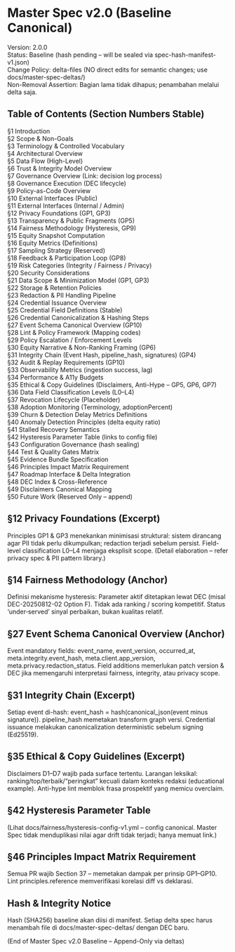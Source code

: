 # Master Spec v2.0 (Baseline Canonical)

Version: 2.0.0  
Status: Baseline (hash pending – will be sealed via spec-hash-manifest-v1.json)  
Change Policy: delta-files (NO direct edits for semantic changes; use docs/master-spec-deltas/)  
Non-Removal Assertion: Bagian lama tidak dihapus; penambahan melalui delta saja.

## Table of Contents (Section Numbers Stable)

§1 Introduction  
§2 Scope & Non-Goals  
§3 Terminology & Controlled Vocabulary  
§4 Architectural Overview  
§5 Data Flow (High-Level)  
§6 Trust & Integrity Model Overview  
§7 Governance Overview (Link: decision log process)  
§8 Governance Execution (DEC lifecycle)  
§9 Policy-as-Code Overview  
§10 External Interfaces (Public)  
§11 External Interfaces (Internal / Admin)  
§12 Privacy Foundations (GP1, GP3)  
§13 Transparency & Public Fragments (GP5)  
§14 Fairness Methodology (Hysteresis, GP9)  
§15 Equity Snapshot Computation  
§16 Equity Metrics (Definitions)  
§17 Sampling Strategy (Reserved)  
§18 Feedback & Participation Loop (GP8)  
§19 Risk Categories (Integrity / Fairness / Privacy)  
§20 Security Considerations  
§21 Data Scope & Minimization Model (GP1, GP3)  
§22 Storage & Retention Policies  
§23 Redaction & PII Handling Pipeline  
§24 Credential Issuance Overview  
§25 Credential Field Definitions (Stable)  
§26 Credential Canonicalization & Hashing Steps  
§27 Event Schema Canonical Overview (GP10)  
§28 Lint & Policy Framework (Mapping codes)  
§29 Policy Escalation / Enforcement Levels  
§30 Equity Narrative & Non-Ranking Framing (GP6)  
§31 Integrity Chain (Event Hash, pipeline_hash, signatures) (GP4)  
§32 Audit & Replay Requirements (GP10)  
§33 Observability Metrics (ingestion success, lag)  
§34 Performance & A11y Budgets  
§35 Ethical & Copy Guidelines (Disclaimers, Anti-Hype – GP5, GP6, GP7)  
§36 Data Field Classification Levels (L0–L4)  
§37 Revocation Lifecycle (Placeholder)  
§38 Adoption Monitoring (Terminology, adoptionPercent)  
§39 Churn & Detection Delay Metrics Definitions  
§40 Anomaly Detection Principles (delta equity ratio)  
§41 Stalled Recovery Semantics  
§42 Hysteresis Parameter Table (links to config file)  
§43 Configuration Governance (hash sealing)  
§44 Test & Quality Gates Matrix  
§45 Evidence Bundle Specification  
§46 Principles Impact Matrix Requirement  
§47 Roadmap Interface & Delta Integration  
§48 DEC Index & Cross-Reference  
§49 Disclaimers Canonical Mapping  
§50 Future Work (Reserved Only – append)  

## §12 Privacy Foundations (Excerpt)

Principles GP1 & GP3 menekankan minimisasi struktural: sistem dirancang agar PII tidak perlu dikumpulkan; redaction terjadi sebelum persist. Field-level classification L0–L4 menjaga eksplisit scope. (Detail elaboration – refer privacy spec & PII pattern library.)

## §14 Fairness Methodology (Anchor)

Definisi mekanisme hysteresis: Parameter aktif ditetapkan lewat DEC (misal DEC-20250812-02 Option F). Tidak ada ranking / scoring kompetitif. Status ‘under‑served’ sinyal perbaikan, bukan kualitas relatif.

## §27 Event Schema Canonical Overview (Anchor)

Event mandatory fields: event_name, event_version, occurred_at, meta.integrity.event_hash, meta.client.app_version, meta.privacy.redaction_status. Field additions memerlukan patch version & DEC jika memengaruhi interpretasi fairness, integrity, atau privacy scope.

## §31 Integrity Chain (Excerpt)

Setiap event di-hash: event_hash = hash(canonical_json(event minus signature)). pipeline_hash memetakan transform graph versi. Credential issuance melakukan canonicalization deterministic sebelum signing (Ed25519).

## §35 Ethical & Copy Guidelines (Excerpt)

Disclaimers D1–D7 wajib pada surface tertentu. Larangan leksikal: ranking/top/terbaik/“peringkat” kecuali dalam konteks redaksi (educational example). Anti-hype lint memblok frasa prospektif yang memicu overclaim.

## §42 Hysteresis Parameter Table

(Lihat docs/fairness/hysteresis-config-v1.yml – config canonical. Master Spec tidak menduplikasi nilai agar drift tidak terjadi; hanya memuat link.)

## §46 Principles Impact Matrix Requirement

Semua PR wajib Section 37 – memetakan dampak per prinsip GP1–GP10. Lint principles.reference memverifikasi korelasi diff vs deklarasi.

## Hash & Integrity Notice

Hash (SHA256) baseline akan diisi di manifest. Setiap delta spec harus menambah file di docs/master-spec-deltas/ dengan DEC baru.

(End of Master Spec v2.0 Baseline – Append-Only via deltas)

